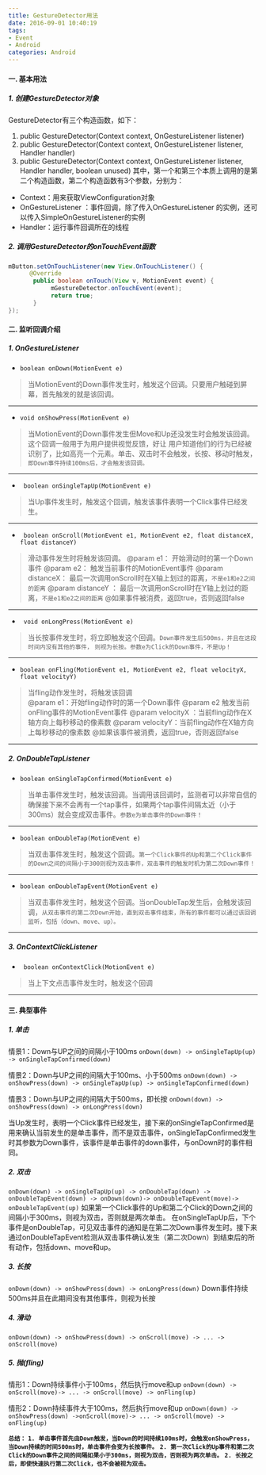 ```yaml
---
title: GestureDetector用法
date: 2016-09-01 10:40:19
tags:
- Event
- Android
categories: Android
---
```


#### 一. 基本用法
##### 1. 创建GestureDetector对象
GestureDetector有三个构造函数，如下：
 1. public GestureDetector(Context context, OnGestureListener listener)
 2. public GestureDetector(Context context, OnGestureListener listener, Handler handler)
 3. public GestureDetector(Context context, OnGestureListener listener, Handler handler,
            boolean unused)
其中，第一个和第三个本质上调用的是第二个构造函数，第二个构造函数有3个参数，分别为：
* Context：用来获取ViewConfiguration对象
* OnGestureListener ：事件回调，除了传入OnGestureListener 的实例，还可以传入SimpleOnGestureListener的实例
* Handler：运行事件回调所在的线程

##### 2. 调用GestureDetector的onTouchEvent函数
```java
mButton.setOnTouchListener(new View.OnTouchListener() {
      @Override
       public boolean onTouch(View v, MotionEvent event) {
            mGestureDetector.onTouchEvent(event);
            return true;
       }
});
```

#### 二. 监听回调介绍

##### 1. OnGestureListener

 * `boolean onDown(MotionEvent e)`
> 当MotionEvent的Down事件发生时，触发这个回调。只要用户触碰到屏幕，首先触发的就是该回调。
 
---
 * `void onShowPress(MotionEvent e)`
>  当MotionEvent的Down事件发生但Move和Up还没发生时会触发该回调。这个回调一般用于为用户提供视觉反馈，好让
>   用户知道他们的行为已经被识别了，比如高亮一个元素。单击、双击时不会触发，长按、移动时触发，`即Down事件持续100ms后，才会触发该回调。`
 
---
 * ` boolean onSingleTapUp(MotionEvent e)`
> 当Up事件发生时，触发这个回调，触发该事件表明一个Click事件已经发生。
 
---
 * ` boolean onScroll(MotionEvent e1, MotionEvent e2, float distanceX, float distanceY)`
 > 滑动事件发生时将触发该回调。
    @param e1： 开始滑动时的第一个Down事件
    @param e2： 触发当前事件的MotionEvent事件
    @param distanceX：  最后一次调用onScroll时在X轴上划过的距离，`不是e1和e2之间的距离`
    @param distanceY ： 最后一次调用onScroll时在Y轴上划过的距离，`不是e1和e2之间的距离`
    @如果事件被消费，返回true，否则返回false
   
---
 * ` void onLongPress(MotionEvent e)`
> 当长按事件发生时，将立即触发这个回调。`Down事件发生后500ms，并且在这段时间内没有其他的事件，`
> `则视为长按。参数e为Click的Down事件，不是Up！`
 
---
 * `boolean onFling(MotionEvent e1, MotionEvent e2, float velocityX, float velocityY)`
> 当fling动作发生时，将触发该回调   
>  @param e1：开始fling动作时的第一个Down事件
> @param e2 触发当前onFling事件的MotionEvent事件
> @param velocityX ：当前fling动作在X轴方向上每秒移动的像素数
> @param velocityY：当前fling动作在X轴方向上每秒移动的像素数
> @如果该事件被消费，返回true，否则返回false
   
---

##### 2. OnDoubleTapListener
* `boolean onSingleTapConfirmed(MotionEvent e)`
> 当单击事件发生时，触发该回调。当调用该回调时，监测者可以非常自信的确保接下来不会再有一个tap事件，如果两个tap事件间隔太近（小于300ms）就会变成双击事件。`参数e为单击事件的Down事件！`
 
---

* `boolean onDoubleTap(MotionEvent e)`
> 当双击事件发生时，触发这个回调。`第一个Click事件的Up和第二个Click事件的Down之间的间隔小于300则视为双击事件，双击事件的触发时机为第二次Down事件！`
 
---
* `boolean onDoubleTapEvent(MotionEvent e)`
> 当双击事件发生时，触发这个回调。当onDoubleTap发生后，会触发该回调，`从双击事件的第二次Down开始，直到双击事件结束，所有的事件都可以通过该回调监听，包括（down、move、up）。`
 
---
##### 3. OnContextClickListener
* ` boolean onContextClick(MotionEvent e)`
> 当上下文点击事件发生时，触发这个回调
 
---

#### 三. 典型事件
##### 1. 单击
情景1：Down与UP之间的间隔小于100ms
`onDown(down) -> onSingleTapUp(up) -> onSingleTapConfirmed(down)`

情景2：Down与UP之间的间隔大于100ms、小于500ms
`onDown(down) -> onShowPress(down) -> onSingleTapUp(up) -> onSingleTapConfirmed(down)`

情景3：Down与UP之间的间隔大于500ms，即长按
`onDown(down) -> onShowPress(down) -> onLongPress(down)`

当Up发生时，表明一个Click事件已经发生，接下来的onSingleTapConfirmed是用来确认当前发生的是单击事件，而不是双击事件，onSingleTapConfirmed发生时其参数为Down事件，该事件是单击事件的down事件，与onDown时的事件相同。

##### 2. 双击
`onDown(down) -> onSingleTapUp(up) -> onDoubleTap(down) -> onDoubleTapEvent(down) -> onDown(down)-> onDoubleTapEvent(move)-> onDoubleTapEvent(up)`
如果第一个Click事件的Up和第二个Click的Down之间的间隔小于300ms，则视为双击，否则就是两次单击。
在onSingleTapUp后，下个事件是onDoubleTap，可见双击事件的通知是在第二次Down事件发生时。接下来通过onDoubleTapEvent检测从双击事件确认发生（第二次Down）到结束后的所有动作，包括down、move和up。

##### 3. 长按
`onDown(down) -> onShowPress(down) -> onLongPress(down)`
Down事件持续500ms并且在此期间没有其他事件，则视为长按

##### 4. 滑动
`onDown(down) -> onShowPress(down) -> onScroll(move) -> ... -> onScroll(move)`


##### 5. 抛(fling)
情形1：Down持续事件小于100ms，然后执行move和up
`onDown(down) -> onScroll(move)-> ... -> onScroll(move) -> onFling(up)`

情形2：Down持续事件大于100ms，然后执行move和up
`onDown(down) -> onShowPress(down) ->onScroll(move)-> ... -> onScroll(move) -> onFling(up)`

**`总结：`**
**`1. 单击事件首先由Down触发，当Down的时间持续100ms时，会触发onShowPress，当Down持续的时间500ms时，单击事件会变为长按事件。`**
**`2. 第一次Click的Up事件和第二次Click的Down事件之间的间隔如果小于300ms，则视为双击，否则视为两次单击。`**
**`2. 长按之后，即使快速执行第二次Click，也不会被视为双击。`**




       